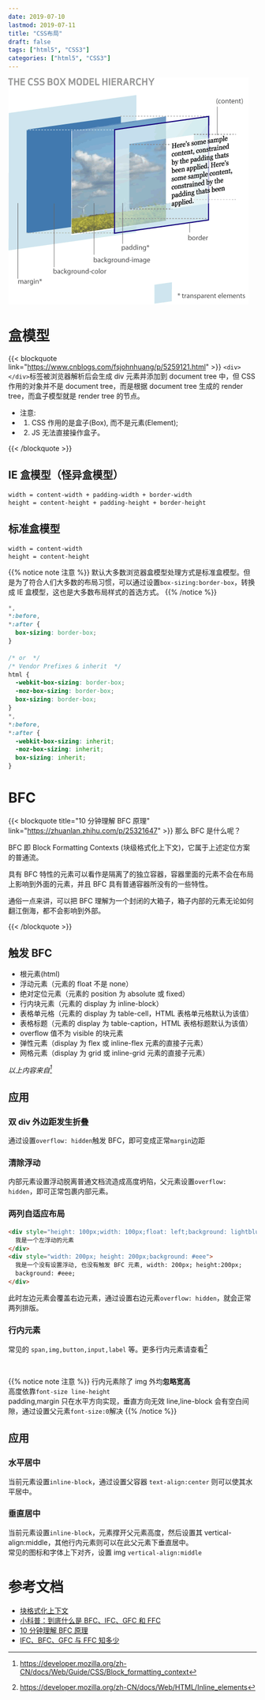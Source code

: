 ```yaml
---
date: 2019-07-10
lastmod: 2019-07-11
title: "CSS布局"
draft: false
tags: ["html5", "CSS3"]
categories: ["html5", "CSS3"]
---
```


<img style="margin:auto" src="/images/3d-box-model.png">

# 盒模型

{{< blockquote link="https://www.cnblogs.com/fsjohnhuang/p/5259121.html" >}}
`<div></div>`标签被浏览器解析后会生成 div 元素并添加到 document tree 中，但 CSS 作用的对象并不是 document tree，而是根据 document tree 生成的 render tree，而盒子模型就是 render tree 的节点。

- 注意:
- 1. CSS 作用的是盒子(Box), 而不是元素(Element);
- 2. JS 无法直接操作盒子。

{{< /blockquote >}}

## IE 盒模型（怪异盒模型）

```
width = content-width + padding-width + border-width
height = content-height + padding-height + border-height

```

## 标准盒模型

```
width = content-width
height = content-height
```

{{% notice note 注意 %}}
默认大多数浏览器盒模型处理方式是标准盒模型。但是为了符合人们大多数的布局习惯，可以通过设置`box-sizing:border-box`，转换成 IE 盒模型，这也是大多数布局样式的首选方式。
{{% /notice %}}

```css
*,
*:before,
*:after {
  box-sizing: border-box;
}

/* or  */
/* Vendor Prefixes & inherit  */
html {
  -webkit-box-sizing: border-box;
  -moz-box-sizing: border-box;
  box-sizing: border-box;
}
*,
*:before,
*:after {
  -webkit-box-sizing: inherit;
  -moz-box-sizing: inherit;
  box-sizing: inherit;
}
```

# BFC

{{< blockquote title="10 分钟理解 BFC 原理" link="https://zhuanlan.zhihu.com/p/25321647" >}}
那么 BFC 是什么呢？

BFC 即 Block Formatting Contexts (块级格式化上下文)，它属于上述定位方案的普通流。

具有 BFC 特性的元素可以看作是隔离了的独立容器，容器里面的元素不会在布局上影响到外面的元素，并且 BFC 具有普通容器所没有的一些特性。

通俗一点来讲，可以把 BFC 理解为一个封闭的大箱子，箱子内部的元素无论如何翻江倒海，都不会影响到外部。

{{< /blockquote >}}

## 触发 BFC

- 根元素(html)
- 浮动元素（元素的 float 不是 none）
- 绝对定位元素（元素的 position 为 absolute 或 fixed）
- 行内块元素（元素的 display 为 inline-block）
- 表格单元格（元素的 display 为 table-cell，HTML 表格单元格默认为该值）
- 表格标题（元素的 display 为 table-caption，HTML 表格标题默认为该值）
- overflow 值不为 visible 的块元素
- 弹性元素（display 为 flex 或 inline-flex 元素的直接子元素）
- 网格元素（display 为 grid 或 inline-grid 元素的直接子元素）

_以上内容来自[^footnote1]_
[^footnote1]:https://developer.mozilla.org/zh-CN/docs/Web/Guide/CSS/Block_formatting_context

## 应用

### 双 div 外边距发生折叠

通过设置`overflow: hidden`触发 BFC，即可变成正常`margin`边距

### 清除浮动

内部元素设置浮动脱离普通文档流造成高度坍陷，父元素设置`overflow: hidden`，即可正常包裹内部元素。

### 两列自适应布局

```html
<div style="height: 100px;width: 100px;float: left;background: lightblue">
  我是一个左浮动的元素
</div>
<div style="width: 200px; height: 200px;background: #eee">
  我是一个没有设置浮动, 也没有触发 BFC 元素, width: 200px; height:200px;
  background: #eee;
</div>
```

此时左边元素会覆盖右边元素，通过设置右边元素`overflow: hidden`，就会正常两列排版。

### 行内元素

常见的 `span,img,button,input,label` 等。更多行内元素请查看[^footnote2]
[^footnote2]: https://developer.mozilla.org/zh-CN/docs/Web/HTML/Inline_elements
<br>

{{% notice note 注意 %}}
行内元素除了 img 外均**忽略宽高**  
高度依靠`font-size line-height`  
padding,margin 只在水平方向实现，垂直方向无效
line,line-block 会有空白间隙，通过设置父元素`font-size:0`解决
{{% /notice %}}

## 应用

### 水平居中

当前元素设置`inline-block`，通过设置父容器 `text-align:center` 则可以使其水平居中。

### 垂直居中

当前元素设置`inline-block`，元素撑开父元素高度，然后设置其 vertical-align:middle，其他行内元素则可以在此父元素下垂直居中。  
常见的图标和字体上下对齐，设置 img `vertical-align:middle`

# 参考文档

- [块格式化上下文](https://developer.mozilla.org/zh-CN/docs/Web/Guide/CSS/Block_formatting_context)
- [小科普：到底什么是 BFC、IFC、GFC 和 FFC](https://juejin.im/entry/5938daf7a0bb9f006b2295db)
- [10 分钟理解 BFC 原理](https://zhuanlan.zhihu.com/p/25321647)
- [IFC、BFC、GFC 与 FFC 知多少](https://www.liayal.com/article/5a4b645276b2f863f44722cf)
